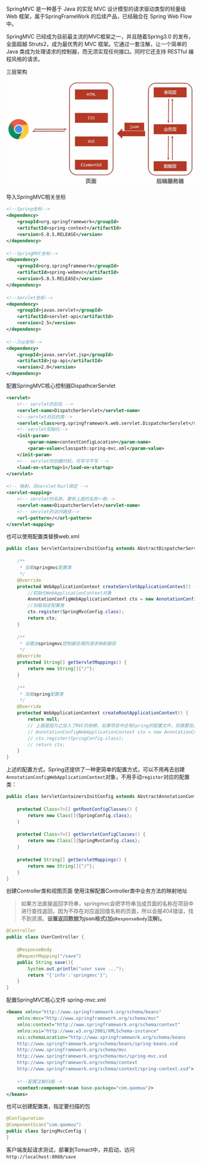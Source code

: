 

SpringMVC 是一种基于 Java 的实现 MVC 设计模型的请求驱动类型的轻量级 Web 框架，属于SpringFrameWork 的后续产品，已经融合在 Spring Web Flow 中。

SpringMVC 已经成为目前最主流的MVC框架之一，并且随着Spring3.0 的发布，全面超越 Struts2，成为最优秀的 MVC 框架。它通过一套注解，让一个简单的 Java 类成为处理请求的控制器，而无须实现任何接口。同时它还支持 RESTful 编程风格的请求。

三层架构

![](assets/SpringMVC入门/bf40268fa9aa63c910143e4692820d1e_MD5.png)



导入SpringMVC相关坐标

```xml
<!--Spring坐标-->
<dependency>
    <groupId>org.springframework</groupId>
    <artifactId>spring-context</artifactId>
    <version>5.0.5.RELEASE</version>
</dependency>
 
<!--SpringMVC坐标-->
<dependency>
    <groupId>org.springframework</groupId>
    <artifactId>spring-webmvc</artifactId>
    <version>5.0.5.RELEASE</version>
</dependency>
 
<!--Servlet坐标-->
<dependency>
    <groupId>javax.servlet</groupId>
    <artifactId>servlet-api</artifactId>
    <version>2.5</version>
</dependency>
 
<!--Jsp坐标-->
<dependency>
    <groupId>javax.servlet.jsp</groupId>
    <artifactId>jsp-api</artifactId>
    <version>2.0</version>
</dependency>
```


配置SpringMVC核心控制器DispathcerServlet

```xml
<servlet>
    <!-- servlet的别名 -->
    <servlet-name>DispatcherServlet</servlet-name>
    <!--servlet对应的类-->
    <servlet-class>org.springframework.web.servlet.DispatcherServlet</servlet-class>
    <!--servlet初始化-->
    <init-param>
        <param-name>contextConfigLocation</param-name>
        <param-value>classpath:spring-mvc.xml</param-value>
    </init-param>
    <!-- servlet的创建时机，可写可不写 -->
    <load-on-startup>1</load-on-startup>
</servlet>
 
<!-- 映射，将servlet与url绑定 -->
<servlet-mapping>
    <!-- servlet的名称，要和上面的名称一致-->
    <servlet-name>DispatcherServlet</servlet-name>
    <!-- servlet的访问路径-->
    <url-pattern>/</url-pattern>
</servlet-mapping>
```

也可以使用配置类替换web.xml

```java
public class ServletContainersInitConfig extends AbstractDispatcherServletInitializer {

    /**
     * 加载springmvc配置类
     */
    @Override
    protected WebApplicationContext createServletApplicationContext() {
        //初始化WebApplicationContext对象
        AnnotationConfigWebApplicationContext ctx = new AnnotationConfigWebApplicationContext();
        //加载指定配置类
        ctx.register(SpringMvcConfig.class);
        return ctx;
    }

    /**
     * 设置由springmvc控制器处理的请求映射路径
     */
    @Override
    protected String[] getServletMappings() {
        return new String[]{"/"};
    }

    /**
     * 加载spring配置类
     */
    @Override
    protected WebApplicationContext createRootApplicationContext() {
        return null;
        // 上面是因为之加入了MVC的依赖，如果项目中还有Spring的配置文件，则需要加入下面的代码：
        // AnnotationConfigWebApplicationContext ctx = new AnnotationConfigWebApplicationContext();
        // ctx.register(SpringConfig.class);
        // return ctx;
    }
}
```

上述的配置方式，Spring还提供了一种更简单的配置方式，可以不用再去创建`AnnotationConfigWebApplicationContext`对象，不用手动`register`对应的配置类：

```java
public class ServletContainersInitConfig extends AbstractAnnotationConfigDispatcherServletInitializer {

    protected Class<?>[] getRootConfigClasses() {
        return new Class[]{SpringConfig.class};
    }

    protected Class<?>[] getServletConfigClasses() {
        return new Class[]{SpringMvcConfig.class};
    }

    protected String[] getServletMappings() {
        return new String[]{"/"};
    }
}
```

创建Controller类和视图页面
使用注解配置Controller类中业务方法的映射地址

> 如果方法直接返回字符串，springmvc会把字符串当成页面的名称在项目中进行查找返回，因为不存在对应返回值名称的页面，所以会报404错误，找不到资源。**设置返回数据为json格式(加`@ResponseBody`注解)。**

```java
@Controller
public class UserController {
    
    @ResponseBody
    @RequestMapping("/save")
    public String save(){
        System.out.println("user save ...");
        return "{'info':'springmvc'}";
    }
}
```

配置SpringMVC核心文件 spring-mvc.xml

```xml
<beans xmlns="http://www.springframework.org/schema/beans"
    xmlns:mvc="http://www.springframework.org/schema/mvc"
    xmlns:context="http://www.springframework.org/schema/context"
    xmlns:xsi="http://www.w3.org/2001/XMLSchema-instance"
    xsi:schemaLocation="http://www.springframework.org/schema/beans
    http://www.springframework.org/schema/beans/spring-beans.xsd
    http://www.springframework.org/schema/mvc
    http://www.springframework.org/schema/mvc/spring-mvc.xsd
    http://www.springframework.org/schema/context
    http://www.springframework.org/schema/context/spring-context.xsd">
 
    <!--配置注解扫描-->
    <context:component-scan base-package="com.qaomuu"/>
</beans>
```

也可以创建配置类，指定要扫描的包

```java
@Configuration
@ComponentScan("com.qaomuu")
public class SpringMvcConfig {
}
```

客户端发起请求测试，部署到Tomact中，并启动，访问`http://localhost:8080/save`